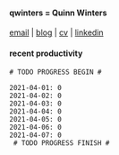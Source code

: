 #### qwinters = Quinn Winters
[email](mailto:email--at--quinnwinters--dot--dev) | [blog](https://qwinters.me) | [cv](mailto:email--at--quinnwinters--dot--dev) | [linkedin](https://linkedin.com/in/qwinters)
#### recent productivity
```shell
# TODO PROGRESS BEGIN #
 
2021-04-01: 0
2021-04-02: 0
2021-04-03: 0
2021-04-04: 0
2021-04-05: 0
2021-04-06: 0
2021-04-07: 0
 # TODO PROGRESS FINISH #
```
